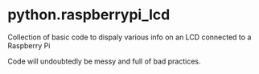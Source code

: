 # python.raspberrypi_lcd

Collection of basic code to dispaly various info on an LCD connected to a Raspberry Pi

Code will undoubtedly be messy and full of bad practices.
